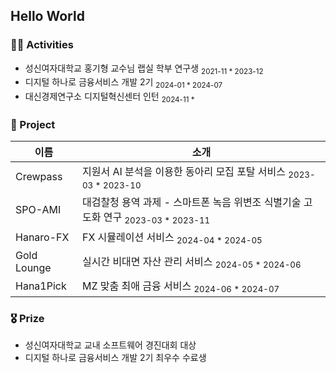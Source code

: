 ## Hello World


### 🚵‍♀️ Activities
- 성신여자대학교 홍기형 교수님 랩실 학부 연구생 <sub>2021-11 * 2023-12</sub>
- 디지털 하나로 금융서비스 개발 2기 <sub>2024-01 * 2024-07</sub>
- 대신경제연구소 디지털혁신센터 인턴 <sub>2024-11 *</sub>

### 🎒 Project
| 이름 | 소개 |
| --- | --- |
| Crewpass | 지원서 AI 분석을 이용한 동아리 모집 포탈 서비스 <sub>2023-03 * 2023-10</sub> |
| SPO-AMI | 대검찰청 용역 과제 - 스마트폰 녹음 위변조 식별기술 고도화 연구 <sub>2023-03 * 2023-11</sub> |
| Hanaro-FX | FX 시뮬레이션 서비스 <sub>2024-04 * 2024-05</sub> |
| Gold Lounge | 실시간 비대면 자산 관리 서비스 <sub>2024-05 * 2024-06</sub> |
| Hana1Pick | MZ 맞춤 최애 금융 서비스 <sub>2024-06 * 2024-07</sub> |

### 🎖️ Prize
- 성신여자대학교 교내 소프트웨어 경진대회 대상
- 디지털 하나로 금융서비스 개발 2기 최우수 수료생
